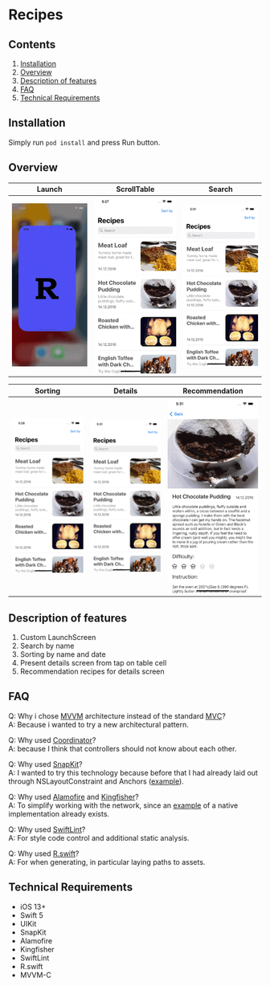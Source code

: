 # Recipes

## Contents
1. [Installation](#installation)
2. [Overview](#overview)
3. [Description of features](#description-of-features)
4. [FAQ](#faq)
5. [Technical Requirements](#technical-requirements)

## Installation
Simply run `pod install` and press Run button.

## Overview

<table>
	<thead>
		<tr>
			<th>Launch</th>
			<th>ScrollTable</th>
      <th>Search</th>
		</tr>
	</thead>
	<tbody>
		<tr>
			<td>
				<img width="250" src="Resources/LaunchScreen.gif">
			</td>
			<td>
				<img width="250" src="Resources/ScrollTable.gif">
                       </td>
			<td>
                                <img width="250" src="Resources/Search.gif">
			</td>
		</tr>
	</tbody>
</table>

<table>
	<thead>
		<tr>
			<th>Sorting</th>
			<th>Details</th>
                        <th>Recommendation</th>
		</tr>
	</thead>
	<tbody>
		<tr>
			<td>
				<img width="250" src="Resources/Sort.gif">
			</td>
			<td>
				<img width="250" src="Resources/DetailsScreen.gif">
                        </td>
			<td>
                                <img width="250" src="Resources/Recomendation.gif">
			</td>
		</tr>
	</tbody>
</table>

## Description of features
1. Custom LaunchScreen
2. Search by name
3. Sorting by name and date
4. Present details screen from tap on table cell
5. Recommendation recipes for details screen

## FAQ

Q: Why i chose [MVVM](https://www.wikiwand.com/ru/Model-View-ViewModel) architecture instead of the standard [MVС](https://ru.wikipedia.org/wiki/Model-View-Controller)? </br>
A: Because i wanted to try a new architectural pattern.

Q: Why used [Coordinator](https://saad-eloulladi.medium.com/ios-coordinator-pattern-in-swift-39a15aa3b01b)? </br>
A: because I think that controllers should not know about each other.

Q: Why used [SnapKit](https://github.com/SnapKit/SnapKit)? </br>
A: I wanted to try this technology because before that I had already laid out through NSLayoutConstraint and Anchors ([example](https://github.com/NikitaRekaev/Coder)).

Q: Why used [Alamofire](https://github.com/Alamofire/Alamofire) and [Kingfisher](https://github.com/onevcat/Kingfisher)? </br>
A: To simplify working with the network, since an [example](https://github.com/NikitaRekaev/Coder) of a native implementation already exists.

Q: Why used [SwiftLint](https://github.com/realm/SwiftLint)? </br>
A: For style code control and additional static analysis.

Q: Why used [R.swift](https://github.com/mac-cain13/R.swift)? </br>
A: For when generating, in particular laying paths to assets.

## Technical Requirements

* iOS 13+
* Swift 5
* UIKit
* SnapKit
* Alamofire
* Kingfisher
* SwiftLint
* R.swift
* MVVM-C
